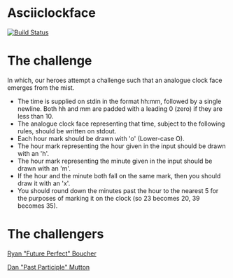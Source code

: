 # Asciiclockface

[![Build Status](https://snap-ci.com/danmutton/asciiclockface/branch/master/build_image)](https://snap-ci.com/danmutton/asciiclockface/branch/master)

# The challenge
In which, our heroes attempt a challenge such that an analogue clock face emerges from the mist.

- The time is supplied on stdin in the format hh:mm, followed by a single newline. Both hh and mm are padded with a leading 0 (zero) if they are less than 10.
- The analogue clock face representing that time, subject to the following rules, should be written on stdout.
- Each hour mark should be drawn with 'o' (Lower-case O).
- The hour mark representing the hour given in the input should be drawn with an 'h'.
- The hour mark representing the minute given in the input should be drawn with an 'm'.
- If the hour and the minute both fall on the same mark, then you should draw it with an 'x'.
- You should round down the minutes past the hour to the nearest 5 for the purposes of marking it on the clock (so 23 becomes 20, 39 becomes 35).


# The challengers
[Ryan "Future Perfect" Boucher](https://github.com/distributedlife)

[Dan "Past Participle" Mutton](https://github.com/danmutton)

